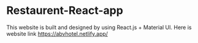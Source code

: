 # Restaurent-React-app
This website is built and designed by using
React.js + Material UI.
Here is website link
https://abvhotel.netlify.app/
